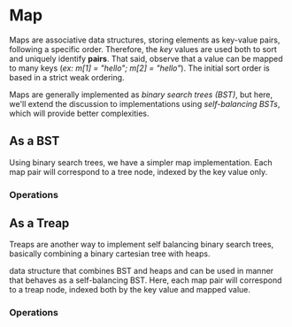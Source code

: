 # Map
Maps are associative data structures, storing elements as key-value pairs, following a specific order. Therefore, the *key* values are used both to sort and uniquely identify **pairs**. That said, observe that a value can be mapped to many keys (*ex: m[1] = "hello"; m[2] = "hello"*). The initial sort order is based in a strict weak ordering.

Maps are generally implemented as *binary search trees (BST)*, but here, we'll extend the discussion to implementations using *self-balancing BSTs*, which will provide better complexities.

## As a BST
Using binary search trees, we have a simpler map implementation. Each map pair will correspond to a tree node, indexed by the key value only.

### Operations

## As a Treap
Treaps are another way to implement self balancing binary search trees, basically combining a binary cartesian tree with heaps.

 data structure that combines BST and heaps and can be used in manner that behaves as a self-balancing BST. Here, each map pair will correspond to a treap node, indexed both by the key value and mapped value.

### Operations
